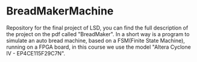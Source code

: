 # BreadMakerMachine
Repository for the final project of LSD, you can find the full description of the project on the pdf called "BreadMaker".
In a short way is a program to simulate an auto bread machine, based on a FSM(Finite State Machine), running on a FPGA board, in this course we use the model "Altera Cyclone IV - EP4CE115F29C7N".

